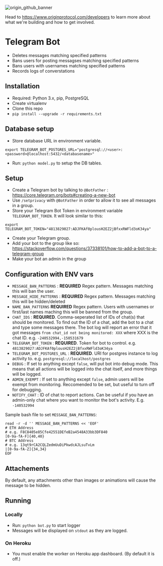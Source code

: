 ![origin_github_banner](https://user-images.githubusercontent.com/673455/37314301-f8db9a90-2618-11e8-8fee-b44f38febf38.png)
 
Head to https://www.originprotocol.com/developers to learn more about what we're building and how to get involved.

# Telegram Bot

- Deletes messages matching specified patterns
- Bans users for posting messagses matching specified patterns
- Bans users with usernames matching specified patterns
- Records logs of converstations

## Installation

 - Required: Python 3.x, pip, PostgreSQL
 - Create virtualenv
 - Clone this repo
 - `pip install --upgrade -r requirements.txt`

## Database setup
 - Store database URL in environment variable.
 ```
 export TELEGRAM_BOT_POSTGRES_URL="postgresql://<user>:<password>@localhost:5432/<databasename>"
 ```
 - Run: `python model.py` to setup the DB tables.

## Setup

 - Create a Telegram bot by talking to `@BotFather` : https://core.telegram.org/bots#creating-a-new-bot
 - Use `/setprivacy` with `@BotFather` in order to allow it to see all messages in a group.
 - Store your Telegram Bot Token in environment variable `TELEGRAM_BOT_TOKEN`. It will look similar to this:

 ```
 export TELEGRAM_BOT_TOKEN="4813829027:ADJFKAf0plousH2EZ2jBfxxRWFld3oK34ya"
 ```
 - Create your Telegram group.
 - Add your bot to the group like so: https://stackoverflow.com/questions/37338101/how-to-add-a-bot-to-a-telegram-group
 - Make your bot an admin in the group

## Configuration with ENV vars

- `MESSAGE_BAN_PATTERNS` : **REQUIRED** Regex pattern. Messages matching this will ban the user.
- `MESSAGE_HIDE_PATTERNS` : **REQUIRED** Regex pattern. Messages matching this will be hidden/deleted
- `NAME_BAN_PATTERNS` **REQUIRED** Regex pattern. Users with usernames or first/last names maching this will be banned from the group.
- `CHAT_IDS` : **REQUIRED**. Comma-seperated list of IDs of chat(s) that should be monitored. To find out the ID of a chat, add the bot to a chat and type some messages there. The bot log will report an error that it got messages `from chat_id not being monitored: XXX` where XXX is the chat ID. e.g. `-240532994,-150531679`
- `TELEGRAM_BOT_TOKEN` : **REQUIRED**. Token for bot to control. e.g. `4813829027:ADJFKAf0plousH2EZ2jBfxxRWFld3oK34ya`
- `TELEGRAM_BOT_POSTGRES_URL` : **REQUIRED**. URI for postgres instance to log activity to. e.g. `postgresql://localhost/postgres`
- `DEBUG` : If set to anything except `false`, will put bot into debug mode. This means that all actions will be logged into the chat itself, and more things will be logged. 
- `ADMIN_EXEMPT` : If set to anything except `false`, admin users will be exempt from monitoring. Reccomended to be set, but useful to turn off for debugging. 
- `NOTIFY_CHAT` : ID of chat to report actions. Can be useful if you have an admin-only chat where you want to monitor the bot's activity. E.g. `-140532994`

Sample bash file to set `MESSAGE_BAN_PATTERNS`:
```
read -r -d '' MESSAGE_BAN_PATTERNS << 'EOF'
# ETH Address
# e.g. F8C8405e85Cfe42551DEfeB2a4548A33bb3DF840
[0-9a-fA-F]{40,40}
# BTC Address
# e.g. 13qt9rCA2CQLZedmUuDiPkwdcAJLsuTvLm
|[0-9a-fA-Z]{34,34}
EOF
```

## Attachements

By default, any attachments other than images or animations will cause the message to be hidden. 

## Running

### Locally
 - Run: `python bot.py` to start logger
 - Messages will be displayed on `stdout` as they are logged.

### On Heroku
 - You must enable the worker on Heroku app dashboard. (By default it is off.)
